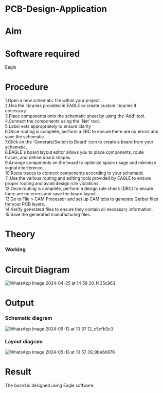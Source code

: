 # PCB-Design-Application
# Aim


# Software required
Eagle

# Procedure
1.Open a new schematic file within your project.</br>
2.Use the libraries provided in EAGLE or create custom libraries if necessary.</br>
3.Place components onto the schematic sheet by using the 'Add' tool.</br>
4.Connect the components using the 'Net' tool.</br>
5.Label nets appropriately to ensure clarity</br>
6.Once routing is complete, perform a ERC to ensure there are no errors and save the schematic.</br>
7.Click on the 'Generate/Switch to Board' icon to create a board from your schematic.</br>
8.EAGLE's board layout editor allows you to place components, route traces, and define board shapes.</br>
9.Arrange components on the board to optimize space usage and minimize signal interference.</br>
10.Route traces to connect components according to your schematic.</br>
11.Use the various routing and editing tools provided by EAGLE to ensure proper routing and avoid design rule violations.</br>
12.Once routing is complete, perform a design rule check (DRC) to ensure there are no errors and save the board layout.</br>
13.Go to File > CAM Processor and set up CAM jobs to generate Gerber files for your PCB layers.</br>
14.Verify generated files to ensure they contain all necessary information.</br>
15.Save the generated manufacturing files.</br>

# Theory











### Working 






# Circuit Diagram
![WhatsApp Image 2024-04-25 at 14 59 20_f435c963](https://github.com/sakamalesh/PCB-Design-Application/assets/149148235/09e78325-0d79-4e03-a96b-cede7ba39c57)



# Output



### Schematic diagram

![WhatsApp Image 2024-05-13 at 10 57 12_c5cfb0c3](https://github.com/sakamalesh/PCB-Design-Application/assets/149148235/733be308-7d83-440a-9926-38b93d331490)


### Layout diagram

![WhatsApp Image 2024-05-13 at 10 57 39_9be6d876](https://github.com/sakamalesh/PCB-Design-Application/assets/149148235/2d3f2c2a-6116-4ac5-aa6a-fad8eaf47ade)


# Result
The board is designed using Eagle software.

